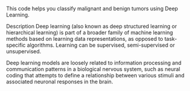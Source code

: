 This code helps you classify malignant and benign tumors using Deep Learning.

Description 
Deep learning (also known as deep structured learning or hierarchical learning) is part of a broader family of machine learning methods based on learning data representations, as opposed to task-specific algorithms. Learning can be supervised, semi-supervised or unsupervised.

Deep learning models are loosely related to information processing and communication patterns in a biological nervous system, such as neural coding that attempts to define a relationship between various stimuli and associated neuronal responses in the brain.
